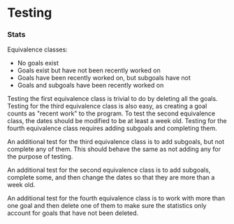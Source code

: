 # Testing

### Stats

Equivalence classes:

- No goals exist
- Goals exist but have not been recently worked on
- Goals have been recently worked on, but subgoals have not
- Goals and subgoals have been recently worked on

Testing the first equivalence class is trivial to do by deleting all the goals.
Testing for the third equivalence class is also easy, as creating a goal counts as "recent work" to the program. To test the second equivalence class, the dates should be modified to be at least a week old.
Testing for the fourth equivalence class requires adding subgoals and completing them.

An additional test for the third equivalence class is to add subgoals, but not complete any of them. This should behave the same as not adding any for the purpose of testing.

An additional test for the second equivalence class is to add subgoals, complete some, and then change the dates so that they are more than a week old.

An additional test for the fourth equivalence class is to work with more than one goal and then delete one of them to make sure the statistics only account for goals that have not been deleted.
